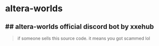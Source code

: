 # altera-worlds
## ## altera-worlds official discord bot by xxehub
> if someone sells this source code. it means you got scammed lol
